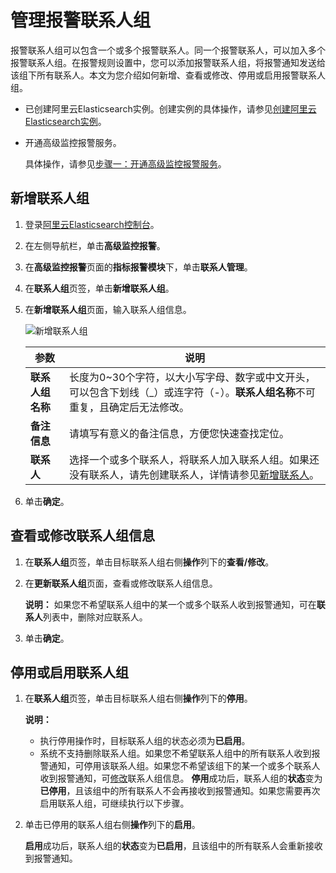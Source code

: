 # 管理报警联系人组

报警联系人组可以包含一个或多个报警联系人。同一个报警联系人，可以加入多个报警联系人组。在报警规则设置中，您可以添加报警联系人组，将报警通知发送给该组下所有联系人。本文为您介绍如何新增、查看或修改、停用或启用报警联系人组。

-   已创建阿里云Elasticsearch实例。创建实例的具体操作，请参见[创建阿里云Elasticsearch实例](/cn.zh-CN/Elasticsearch/实例管理/创建阿里云Elasticsearch实例.md)。
-   开通高级监控报警服务。

    具体操作，请参见[步骤一：开通高级监控报警服务](/cn.zh-CN/高级监控报警/快速开始.md)。


## 新增联系人组

1.  登录[阿里云Elasticsearch控制台](https://elasticsearch.console.aliyun.com/#/home)。

2.  在左侧导航栏，单击**高级监控报警**。

3.  在**高级监控报警**页面的**指标报警模块**下，单击**联系人管理**。

4.  在**联系人组**页签，单击**新增联系人组**。

5.  在**新增联系人组**页面，输入联系人组信息。

    ![新增联系人组](https://static-aliyun-doc.oss-accelerate.aliyuncs.com/assets/img/zh-CN/5438935951/p132563.png)

    |参数|说明|
    |--|--|
    |**联系人组名称**|长度为0~30个字符，以大小写字母、数字或中文开头，可以包含下划线（\_）或连字符（-）。**联系人组名称**不可重复，且确定后无法修改。|
    |**备注信息**|请填写有意义的备注信息，方便您快速查找定位。|
    |**联系人**|选择一个或多个联系人，将联系人加入联系人组。如果还没有联系人，请先创建联系人，详情请参见[新增联系人](/cn.zh-CN/高级监控报警/指标报警/报警联系人/管理报警联系人.md)。|

6.  单击**确定**。


## 查看或修改联系人组信息

1.  在**联系人组**页签，单击目标联系人组右侧**操作**列下的**查看/修改**。

2.  在**更新联系人组**页面，查看或修改联系人组信息。

    **说明：** 如果您不希望联系人组中的某一个或多个联系人收到报警通知，可在**联系人**列表中，删除对应联系人。

3.  单击**确定**。


## 停用或启用联系人组

1.  在**联系人组**页签，单击目标联系人组右侧**操作**列下的**停用**。

    **说明：**

    -   执行停用操作时，目标联系人组的状态必须为**已启用**。
    -   系统不支持删除联系人组。如果您不希望联系人组中的所有联系人收到报警通知，可停用该联系人组。如果您不希望该组下的某一个或多个联系人收到报警通知，可[修改](#section_1nm_bq7_hep)联系人组信息。
    **停用**成功后，联系人组的**状态**变为**已停用**，且该组中的所有联系人不会再接收到报警通知。如果您需要再次启用联系人组，可继续执行以下步骤。

2.  单击已停用的联系人组右侧**操作**列下的**启用**。

    **启用**成功后，联系人组的**状态**变为**已启用**，且该组中的所有联系人会重新接收到报警通知。


